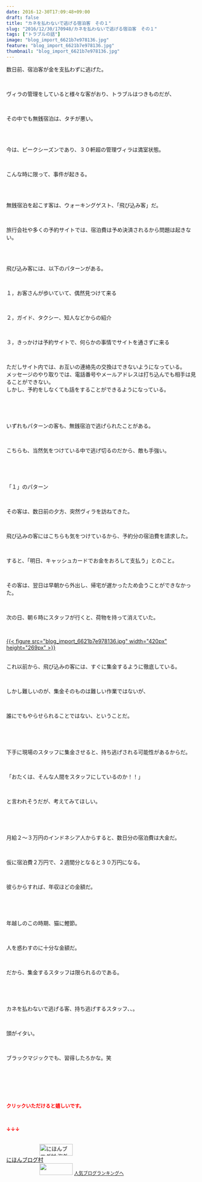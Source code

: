 ```yaml
---
date: 2016-12-30T17:09:48+09:00
draft: false
title: "カネを払わないで逃げる宿泊客　その１"
slug: "2016/12/30/170948/カネを払わないで逃げる宿泊客　その１"
tags: ["トラブルの話"]
image: "blog_import_6621b7e978136.jpg"
feature: "blog_import_6621b7e978136.jpg"
thumbnail: "blog_import_6621b7e978136.jpg"
---
```

<p>数日前、宿泊客が金を支払わずに逃げた。</p><p> </p><p>ヴィラの管理をしていると様々な客がおり、トラブルはつきものだが、</p><p> </p><p>その中でも無銭宿泊は、タチが悪い。</p><p> </p><p><br/>今は、ピークシーズンであり、３０軒超の管理ヴィラは満室状態。</p><p> </p><p>こんな時に限って、事件が起きる。</p><p> </p><p><br/>無銭宿泊を起こす客は、ウォーキングゲスト、「飛び込み客」だ。</p><p> </p><p>旅行会社や多くの予約サイトでは、宿泊費は予め決済されるから問題は起きない。</p><p> </p><p><br/>飛び込み客には、以下のパターンがある。</p><p> </p><p>１，お客さんが歩いていて、偶然見つけて来る</p><p> </p><p>２，ガイド、タクシー、知人などからの紹介</p><p> </p><p>３，きっかけは予約サイトで、何らかの事情でサイトを通さずに来る</p><p> </p><p>ただしサイト内では、お互いの連絡先の交換はできないようになっている。<br/>メッセージのやり取りでは、電話番号やメールアドレスは打ち込んでも相手は見ることができない。<br/>しかし、予約をしなくても話をすることができるようになっている。</p><p> </p><p> </p><p>いずれもパターンの客も、無銭宿泊で逃げられたことがある。</p><p> </p><p>こちらも、当然気をつけている中で逃げ切るのだから、敵も手強い。</p><p> </p><p> </p><p>「１」のパターン</p><p> </p><p>その客は、数日前の夕方、突然ヴィラを訪ねてきた。</p><p> </p><p>飛び込みの客にはこちらも気をつけているから、予約分の宿泊費を請求した。</p><p> </p><p>すると、「明日、キャッシュカードでお金をおろして支払う」とのこと。</p><p> </p><p>その客は、翌日は早朝から外出し、帰宅が遅かったため会うことができなかった。</p><p> </p><p>次の日、朝６時にスタッフが行くと、荷物を持って消えていた。</p><p> </p><p><a href="blog_import_6621b7ea8ab5a.jpg">{{< figure src="blog_import_6621b7e978136.jpg" width="420px" height="269px" >}}</a></p><p><br/>これ以前から、飛び込みの客には、すぐに集金するように徹底している。</p><p> </p><p>しかし難しいのが、集金そのものは難しい作業ではないが、</p><p> </p><p>誰にでもやらせられることではない、ということだ。</p><p> </p><p> </p><p>下手に現場のスタッフに集金させると、持ち逃げされる可能性があるからだ。</p><p> </p><p>「おたくは、そんな人間をスタッフにしているのか！！」</p><p> </p><p>と言われそうだが、考えてみてほしい。</p><p> </p><p> </p><p>月給２～３万円のインドネシア人からすると、数日分の宿泊費は大金だ。</p><p> </p><p>仮に宿泊費２万円で、２週間分となると３０万円になる。</p><p> </p><p>彼らからすれば、年収ほどの金額だ。</p><p> </p><p> </p><p>年越しのこの時期、猫に鰹節。</p><p> </p><p>人を惑わすのに十分な金額だ。</p><p> </p><p>だから、集金するスタッフは限られるのである。</p><p> </p><p> </p><p>カネを払わないで逃げる客、持ち逃げするスタッフ、、。</p><p> </p><p>頭がイタい。</p><p> </p><p>ブラックマジックでも、習得したろかな。笑</p><p> </p><p> </p><p> </p><p><font color="#ff0000" size="2"><strong>クリックいただけると嬉しいです。</strong></font></p><p></p><p> </p><p><font color="#ff0000" size="2"><strong>↓↓↓</strong></font></p><p><br/><a href="ranking.html?p_cid=01260127" target="_blank"><img width="88" height="31" alt="にほんブログ村 海外生活ブログ バリ島情報へ" src="data:image/svg+xml;charset=utf-8,%3Csvg%20xmlns%3D%22http%3A%2F%2Fwww.w3.org%2F2000%2Fsvg%22%20title%3D%22Placeholder%20for%20Images%22%20role%3D%22presentation%22%20viewBox%3D%220%200%2088%2031%22%20%2F%3E" border="0" data-src="https://img-proxy.blog-video.jp/images?url=http%3A%2F%2Foverseas.blogmura.com%2Fbali%2Fimg%2Fbali88_31.gif" style="aspect-ratio: auto 88 / 31;"/><noscript><img width="88" height="31" alt="にほんブログ村 海外生活ブログ バリ島情報へ" src="https://img-proxy.blog-video.jp/images?url=http%3A%2F%2Foverseas.blogmura.com%2Fbali%2Fimg%2Fbali88_31.gif" border="0"></noscript></a><br/><a href="ranking.html?p_cid=01260127" target="_blank">にほんブログ村</a><br/><a title="人気ブログランキングへ" href="link.php?1804582"><img width="88" height="31" src="data:image/svg+xml;charset=utf-8,%3Csvg%20xmlns%3D%22http%3A%2F%2Fwww.w3.org%2F2000%2Fsvg%22%20title%3D%22Placeholder%20for%20Images%22%20role%3D%22presentation%22%20viewBox%3D%220%200%2088%2031%22%20%2F%3E" border="0" data-src="https://blog.with2.net/img/banner/banner_22.gif" style="aspect-ratio: auto 88 / 31;"/><noscript><img width="88" height="31" src="https://blog.with2.net/img/banner/banner_22.gif" border="0"></noscript></a> <a style="font-size: 12px;" href="link.php?1804582">人気ブログランキングへ</a></p>

